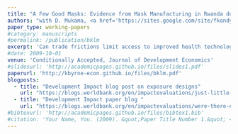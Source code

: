 ```yaml
---
title: "A Few Good Masks: Evidence from Mask Manufacturing in Rwanda during the COVID-19 Pandemic"
authors: "with D. Mukama, <a href='https://sites.google.com/site/fkondylis/'>F. Kondylis</a>, <a href='https://jloeser.github.io/'>J. Loeser</a>"
paper_type: working-papers
#category: manuscripts
#permalink: /publication/bklm
excerpt: 'Can trade frictions limit access to improved health technologies? Rwanda encouraged and licensed domestic production of high-quality masks by a few selected textile manufacturers at the start of the COVID-19 pandemic. We exploit spatial variation in exposure to mask manufacturing through pre-licensing medical and textile trade networks within an event-study design using receipt-level transaction data. Local markets less exposed to mask manufacturing had higher mask prices, purchased fewer masks, and experienced faster growth in COVID-19 infections proxied by demand for anti-fever medicine.The dynamics of our results suggest that mask quality, rather than quantity, explains reduced infections caused by manufactured masks.'
#date: 2009-10-01
venue: 'Conditionally Accepted, Journal of Development Economics'
#slidesurl: 'http://academicpages.github.io/files/slides1.pdf'
paperurl: 'http://kbyrne-econ.github.io/files/bklm.pdf'
blogposts:
  - title: "Development Impact blog post on exposure designs"
    url: "https://blogs.worldbank.org/en/impactevaluations/just-little-bartik-exposure"
  - title: "Development Impact paper blog "
    url: "https://blogs.worldbank.org/en/impactevaluations/were-there-enough-good-masks"
#bibtexurl: 'http://academicpages.github.io/files/bibtex1.bib'
#citation: 'Your Name, You. (2009). &quot;Paper Title Number 1.&quot; <i>Journal 1</i>. 1(1).'
---
```


